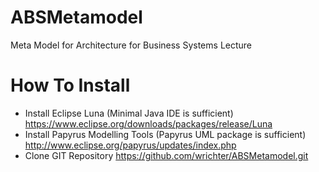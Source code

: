 ABSMetamodel
============

Meta Model for Architecture for Business Systems Lecture


How To Install
==============

* Install Eclipse Luna (Minimal Java IDE is sufficient) https://www.eclipse.org/downloads/packages/release/Luna
* Install Papyrus Modelling Tools (Papyrus UML package is sufficient) http://www.eclipse.org/papyrus/updates/index.php
* Clone GIT Repository https://github.com/wrichter/ABSMetamodel.git
